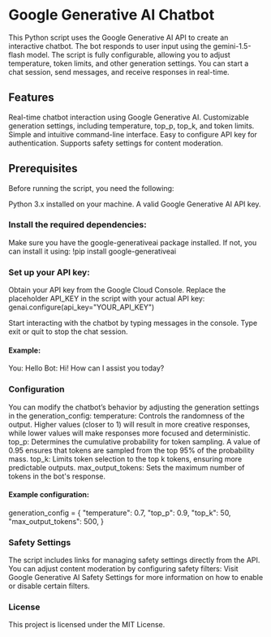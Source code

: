 # Google Generative AI Chatbot

This Python script uses the Google Generative AI API to create an interactive chatbot. The bot responds to user input using the gemini-1.5-flash model. The script is fully configurable, allowing you to adjust temperature, token limits, and other generation settings. You can start a chat session, send messages, and receive responses in real-time.

## Features
Real-time chatbot interaction using Google Generative AI.
Customizable generation settings, including temperature, top_p, top_k, and token limits.
Simple and intuitive command-line interface.
Easy to configure API key for authentication.
Supports safety settings for content moderation.

## Prerequisites
Before running the script, you need the following:

Python 3.x installed on your machine.
A valid Google Generative AI API key.

### Install the required dependencies:
Make sure you have the google-generativeai package installed. If not, you can install it using: !pip install google-generativeai

### Set up your API key:
Obtain your API key from the Google Cloud Console.
Replace the placeholder API_KEY in the script with your actual API key: genai.configure(api_key="YOUR_API_KEY")

Start interacting with the chatbot by typing messages in the console. Type exit or quit to stop the chat session.
#### Example:
You: Hello
Bot: Hi! How can I assist you today?

### Configuration
You can modify the chatbot’s behavior by adjusting the generation settings in the generation_config:
temperature: Controls the randomness of the output. Higher values (closer to 1) will result in more creative responses, while lower values will make responses more focused and deterministic.
top_p: Determines the cumulative probability for token sampling. A value of 0.95 ensures that tokens are sampled from the top 95% of the probability mass.
top_k: Limits token selection to the top k tokens, ensuring more predictable outputs.
max_output_tokens: Sets the maximum number of tokens in the bot's response.

#### Example configuration:
generation_config = {
    "temperature": 0.7,
    "top_p": 0.9,
    "top_k": 50,
    "max_output_tokens": 500,
}

### Safety Settings
The script includes links for managing safety settings directly from the API. You can adjust content moderation by configuring safety filters:
Visit Google Generative AI Safety Settings for more information on how to enable or disable certain filters.

### License
This project is licensed under the MIT License.

